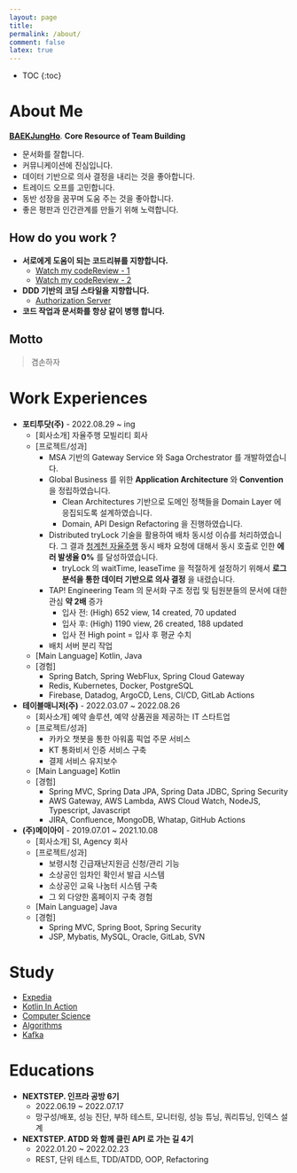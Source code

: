 ```yaml
---
layout: page
title:
permalink: /about/
comment: false
latex: true
---
```

* TOC
{:toc}

# About Me

__[BAEKJungHo](https://github.com/BAEKJungHo)__. __Core Resource of Team Building__ 

- 문서화를 잘합니다.
- 커뮤니케이션에 진심입니다.
- 데이터 기반으로 의사 결정을 내리는 것을 좋아합니다.
- 트레이드 오프를 고민합니다.
- 동반 성장을 꿈꾸며 도움 주는 것을 좋아합니다.
- 좋은 평판과 인간관계를 만들기 위해 노력합니다.

## How do you work ?

- __서로에게 도움이 되는 코드리뷰를 지향합니다.__
  - [Watch my codeReview - 1](https://github.com/cIonecoder/expedia/pull/25)
  - [Watch my codeReview - 2](https://github.com/cIonecoder/expedia/pull/45)
- __DDD 기반의 코딩 스타일을 지향합니다.__
  - [Authorization Server](https://github.com/asterlsker/housepit-auth-server/tree/dev)
- __코드 작업과 문서화를 항상 같이 병행 합니다.__

## Motto

> 겸손하자

# Work Experiences

- __포티투닷(주)__ - 2022.08.29 ~ ing
  - [회사소개] 자율주행 모빌리티 회사
  - [프로젝트/성과] 
    - MSA 기반의 Gateway Service 와 Saga Orchestrator 를 개발하였습니다.
    - Global Business 를 위한 __Application Architecture__ 와 __Convention__ 을 정립하였습니다.
      - Clean Architectures 기반으로 도메인 정책들을 Domain Layer 에 응집되도록 설계하였습니다.
      - Domain, API Design Refactoring 을 진행하였습니다.
    - Distributed tryLock 기술을 활용하여 배차 동시성 이슈를 처리하였습니다. 그 결과 [청계천 자율주행](https://mediahub.seoul.go.kr/archives/2006276) 동시 배차 요청에 대해서 동시 호출로 인한 __에러 발생율 0%__ 를 달성하였습니다.
      - tryLock 의 waitTime, leaseTime 을 적절하게 설정하기 위해서 __로그 분석을 통한 데이터 기반으로 의사 결정__ 을 내렸습니다.
    - TAP! Engineering Team 의 문서화 구조 정립 및 팀원분들의 문서에 대한 관심 __약 2배__ 증가
      - 입사 전: (High) 652 view, 14 created, 70 updated
      - 입사 후: (High) 1190 view, 26 created, 188 updated
      - 입사 전 High point = 입사 후 평균 수치
    - 배치 서버 분리 작업
  - [Main Language] Kotlin, Java
  - [경험]
    - Spring Batch, Spring WebFlux, Spring Cloud Gateway
    - Redis, Kubernetes, Docker, PostgreSQL
    - Firebase, Datadog, ArgoCD, Lens, CI/CD, GitLab Actions
- __테이블매니저(주)__ - 2022.03.07 ~ 2022.08.26
  - [회사소개] 예약 솔루션, 예약 상품권을 제공하는 IT 스타트업
  - [프로젝트/성과] 
    - 카카오 챗봇을 통한 아워홈 픽업 주문 서비스
    - KT 통화비서 인증 서비스 구축
    - 결제 서비스 유지보수
  - [Main Language] Kotlin
  - [경험]
    - Spring MVC, Spring Data JPA, Spring Data JDBC, Spring Security
    - AWS Gateway, AWS Lambda, AWS Cloud Watch, NodeJS, Typescript, Javascript
    - JIRA, Confluence, MongoDB, Whatap, GitHub Actions
- __(주)메이아이__ - 2019.07.01 ~ 2021.10.08
  - [회사소개] SI, Agency 회사
  - [프로젝트/성과] 
    - 보령시청 긴급재난지원금 신청/관리 기능
    - 소상공인 임차인 확인서 발급 시스템
    - 소상공인 교육 나눔터 시스템 구축
    - 그 외 다양한 홈페이지 구축 경험
  - [Main Language] Java
  - [경험]
    - Spring MVC, Spring Boot, Spring Security
    - JSP, Mybatis, MySQL, Oracle, GitLab, SVN

# Study

- [Expedia](https://github.com/cIonecoder/expedia)
- [Kotlin In Action](https://github.com/kotlint/kotlin-in-action)
- [Computer Science](https://github.com/NKLCWDT/cs)
- [Algorithms](https://github.com/NKLCWDT/algorithms)
- [Kafka](https://github.com/asterlsker/kafka)

# Educations

- __NEXTSTEP. 인프라 공방 6기__
  - 2022.06.19 ~ 2022.07.17
  - 망구성/배포, 성능 진단, 부하 테스트, 모니터링, 성능 튜닝, 쿼리튜닝, 인덱스 설계
- __NEXTSTEP. ATDD 와 함께 클린 API 로 가는 길 4기__
    - 2022.01.20 ~ 2022.02.23
    - REST, 단위 테스트, TDD/ATDD, OOP, Refactoring

